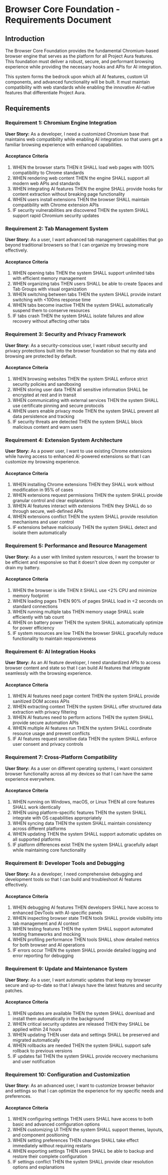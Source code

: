 # Browser Core Foundation - Requirements Document

## Introduction

The Browser Core Foundation provides the fundamental Chromium-based browser engine that serves as the platform for all Project Aura features. This foundation must deliver a robust, secure, and performant browsing experience while providing the necessary hooks and APIs for AI integration.

This system forms the bedrock upon which all AI features, custom UI components, and advanced functionality will be built. It must maintain compatibility with web standards while enabling the innovative AI-native features that differentiate Project Aura.

## Requirements

### Requirement 1: Chromium Engine Integration

**User Story:** As a developer, I need a customized Chromium base that maintains web compatibility while enabling AI integration so that users get a familiar browsing experience with enhanced capabilities.

#### Acceptance Criteria

1. WHEN the browser starts THEN it SHALL load web pages with 100% compatibility to Chrome standards
2. WHEN rendering web content THEN the engine SHALL support all modern web APIs and standards
3. WHEN integrating AI features THEN the engine SHALL provide hooks for content extraction without breaking page functionality
4. WHEN users install extensions THEN the browser SHALL maintain compatibility with Chrome extension APIs
5. IF security vulnerabilities are discovered THEN the system SHALL support rapid Chromium security updates

### Requirement 2: Tab Management System

**User Story:** As a user, I want advanced tab management capabilities that go beyond traditional browsers so that I can organize my browsing more effectively.

#### Acceptance Criteria

1. WHEN opening tabs THEN the system SHALL support unlimited tabs with efficient memory management
2. WHEN organizing tabs THEN users SHALL be able to create Spaces and Tab Groups with visual organization
3. WHEN switching between tabs THEN the system SHALL provide instant switching with <100ms response time
4. WHEN tabs become inactive THEN the system SHALL automatically suspend them to conserve resources
5. IF tabs crash THEN the system SHALL isolate failures and allow recovery without affecting other tabs

### Requirement 3: Security and Privacy Framework

**User Story:** As a security-conscious user, I want robust security and privacy protections built into the browser foundation so that my data and browsing are protected by default.

#### Acceptance Criteria

1. WHEN browsing websites THEN the system SHALL enforce strict security policies and sandboxing
2. WHEN storing user data THEN all sensitive information SHALL be encrypted at rest and in transit
3. WHEN communicating with external services THEN the system SHALL use certificate pinning and secure protocols
4. WHEN users enable privacy mode THEN the system SHALL prevent all data persistence and tracking
5. IF security threats are detected THEN the system SHALL block malicious content and warn users

### Requirement 4: Extension System Architecture

**User Story:** As a power user, I want to use existing Chrome extensions while having access to enhanced AI-powered extensions so that I can customize my browsing experience.

#### Acceptance Criteria

1. WHEN installing Chrome extensions THEN they SHALL work without modification in 95% of cases
2. WHEN extensions request permissions THEN the system SHALL provide granular control and clear explanations
3. WHEN AI features interact with extensions THEN they SHALL do so through secure, well-defined APIs
4. WHEN extensions conflict THEN the system SHALL provide resolution mechanisms and user control
5. IF extensions behave maliciously THEN the system SHALL detect and isolate them automatically

### Requirement 5: Performance and Resource Management

**User Story:** As a user with limited system resources, I want the browser to be efficient and responsive so that it doesn't slow down my computer or drain my battery.

#### Acceptance Criteria

1. WHEN the browser is idle THEN it SHALL use <2% CPU and minimize memory footprint
2. WHEN loading pages THEN 90% of pages SHALL load in <2 seconds on standard connections
3. WHEN running multiple tabs THEN memory usage SHALL scale efficiently with tab count
4. WHEN on battery power THEN the system SHALL automatically optimize for power efficiency
5. IF system resources are low THEN the browser SHALL gracefully reduce functionality to maintain responsiveness

### Requirement 6: AI Integration Hooks

**User Story:** As an AI feature developer, I need standardized APIs to access browser content and state so that I can build AI features that integrate seamlessly with the browsing experience.

#### Acceptance Criteria

1. WHEN AI features need page content THEN the system SHALL provide sanitized DOM access APIs
2. WHEN extracting context THEN the system SHALL offer structured data extraction with privacy filtering
3. WHEN AI features need to perform actions THEN the system SHALL provide secure automation APIs
4. WHEN multiple AI features run THEN the system SHALL coordinate resource usage and prevent conflicts
5. IF AI features request sensitive data THEN the system SHALL enforce user consent and privacy controls

### Requirement 7: Cross-Platform Compatibility

**User Story:** As a user on different operating systems, I want consistent browser functionality across all my devices so that I can have the same experience everywhere.

#### Acceptance Criteria

1. WHEN running on Windows, macOS, or Linux THEN all core features SHALL work identically
2. WHEN using platform-specific features THEN the system SHALL integrate with OS capabilities appropriately
3. WHEN syncing data THEN the system SHALL maintain consistency across different platforms
4. WHEN updating THEN the system SHALL support automatic updates on all supported platforms
5. IF platform differences exist THEN the system SHALL gracefully adapt while maintaining core functionality

### Requirement 8: Developer Tools and Debugging

**User Story:** As a developer, I need comprehensive debugging and development tools so that I can build and troubleshoot AI features effectively.

#### Acceptance Criteria

1. WHEN debugging AI features THEN developers SHALL have access to enhanced DevTools with AI-specific panels
2. WHEN inspecting browser state THEN tools SHALL provide visibility into tab management and AI context
3. WHEN testing features THEN the system SHALL support automated testing frameworks and mocking
4. WHEN profiling performance THEN tools SHALL show detailed metrics for both browser and AI operations
5. IF errors occur THEN the system SHALL provide detailed logging and error reporting for debugging

### Requirement 9: Update and Maintenance System

**User Story:** As a user, I want automatic updates that keep my browser secure and up-to-date so that I always have the latest features and security patches.

#### Acceptance Criteria

1. WHEN updates are available THEN the system SHALL download and install them automatically in the background
2. WHEN critical security updates are released THEN they SHALL be applied within 24 hours
3. WHEN updating THEN user data and settings SHALL be preserved and migrated automatically
4. WHEN rollbacks are needed THEN the system SHALL support safe rollback to previous versions
5. IF updates fail THEN the system SHALL provide recovery mechanisms and user notification

### Requirement 10: Configuration and Customization

**User Story:** As an advanced user, I want to customize browser behavior and settings so that I can optimize the experience for my specific needs and preferences.

#### Acceptance Criteria

1. WHEN configuring settings THEN users SHALL have access to both basic and advanced configuration options
2. WHEN customizing UI THEN the system SHALL support themes, layouts, and component positioning
3. WHEN setting preferences THEN changes SHALL take effect immediately without requiring restarts
4. WHEN exporting settings THEN users SHALL be able to backup and restore their complete configuration
5. IF settings conflict THEN the system SHALL provide clear resolution options and explanations
